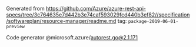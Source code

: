Generated from https://github.com/Azure/azure-rest-api-specs/tree/3c764635e7d442b3e74caf593029fcd440b3ef82//specification/softwareplan/resource-manager/readme.md tag: `package-2019-06-01-preview`

Code generator @microsoft.azure/autorest.go@2.1.171


